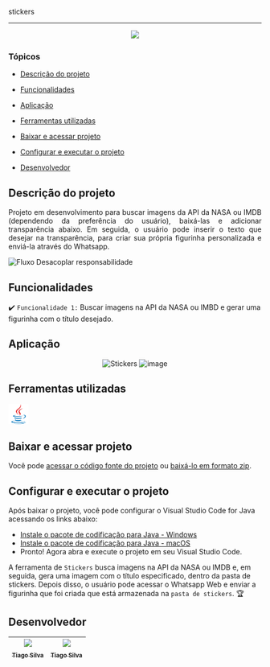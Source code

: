 stickers

<hr>

<p align="center">
   <img src="http://img.shields.io/static/v1?label=STATUS&message=EM%20DESENVOLVIMENTO&color=RED&style=for-the-badge" #vitrinedev/>
</p>

### Tópicos 

- [Descrição do projeto](#descrição-do-projeto)

- [Funcionalidades](#funcionalidades)

- [Aplicação](#aplicação)

- [Ferramentas utilizadas](#ferramentas-utilizadas)

- [Baixar e acessar projeto](#baixar-e-acessar-projeto)

- [Configurar e executar o projeto](#configurar-e-executar-o-projeto)

- [Desenvolvedor](#desenvolvedor)

## Descrição do projeto 

<p align="justify">
 Projeto em desenvolvimento para buscar imagens da API da NASA ou IMDB (dependendo da preferência do usuário), baixá-las e adicionar transparência abaixo. Em seguida, o usuário pode inserir o texto que desejar na transparência, para criar sua própria figurinha personalizada e enviá-la através do Whatsapp.

![Fluxo Desacoplar responsabilidade](https://user-images.githubusercontent.com/70734516/228729255-3b435c57-92fd-4a59-bfb5-1590fe6b93b3.png)
</p>

## Funcionalidades

:heavy_check_mark: `Funcionalidade 1:` Buscar imagens na API da NASA ou IMBD e gerar uma figurinha com o título desejado.

## Aplicação

<div align="center">

![Stickers](https://user-images.githubusercontent.com/70734516/228872004-105e4ada-240a-41eb-a4e6-55753be06aa6.png)
![image](https://user-images.githubusercontent.com/70734516/228873981-85f29aaf-a32d-44a3-856d-dd4d4a76c6b3.png)

  </div>

###

## Ferramentas utilizadas

<a href="https://www.java.com" target="_blank"> <img src="https://raw.githubusercontent.com/devicons/devicon/master/icons/java/java-original.svg" alt="java" width="40" height="40"/> </a> 

###

## Baixar e acessar projeto

Você pode [acessar o código fonte do projeto](https://github.com/tiag188/stickers) ou [baixá-lo em formato zip](https://github.com/tiag188/stickers/archive/refs/heads/main.zip).

## Configurar e executar o projeto

Após baixar o projeto, você pode configurar o Visual Studio Code for Java acessando os links abaixo:

- [Instale o pacote de codificação para Java - Windows](https://aka.ms/vscode-java-installer-win)
- [Instale o pacote de codificação para Java - macOS](https://aka.ms/vscode-java-installer-mac)
- Pronto! Agora abra e execute o projeto em seu Visual Studio Code.

A ferramenta de `Stickers` busca imagens na API da NASA ou IMDB e, em seguida, gera uma imagem com o título especificado, dentro da pasta de stickers. Depois disso, o usuário pode acessar o Whatsapp Web e enviar a figurinha que foi criada que está armazenada na `pasta de stickers`. 🏆

## Desenvolvedor

| [<img src="https://avatars.githubusercontent.com/u/70734516?s=400&u=664d429586f00ea8f82bcb7f97fb764e820158f4&v=4" width=115><br><sub>Tiago Silva</sub>](https://github.com/tiag188) |  [<img src="https://media.licdn.com/dms/image/C4D03AQEWwi26EKMDyw/profile-displayphoto-shrink_800_800/0/1662395464931?e=1685577600&v=beta&t=_Xk09LbQBfCKN2ttyq_tC0GE3qwk4WxN08C59A9tjMA" width=115><br><sub>Tiago Silva</sub>](https://www.linkedin.com/in/tiag188/)  |
| :---: | :---:
